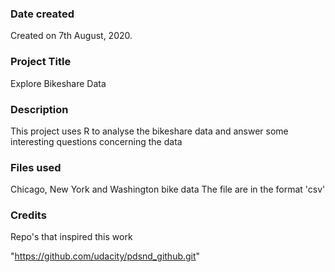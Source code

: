 ### Date created
Created on 7th August, 2020.

### Project Title
Explore Bikeshare Data

### Description
This project uses R to analyse the bikeshare data and answer some interesting questions concerning the data

### Files used
Chicago, New York and Washington bike data
The file are in the format 'csv'

### Credits
Repo's that inspired this work

"https://github.com/udacity/pdsnd_github.git"


